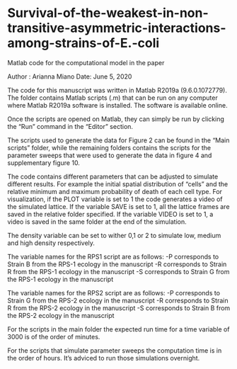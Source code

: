 # Survival-of-the-weakest-in-non-transitive-asymmetric-interactions-among-strains-of-E.-coli
Matlab code for the computational model in the paper


Author : Arianna Miano
Date: June 5, 2020

The code for this manuscript was written in Matlab R2019a (9.6.0.1072779). 
The folder contains Matlab scripts (.m) that can be run on any computer where Matlab R2019a software is installed. The software is available online. 


Once the scripts are opened on Matlab, they can simply be run by clicking the “Run” command in the “Editor” section. 


The scripts used to generate the data for Figure 2 can be found in the “Main scripts” folder, while the remaining folders contains the scripts for the parameter sweeps that were used to generate the data in figure 4 and supplementary figure 10.

The code contains different parameters that can be adjusted to simulate different results. For example the initial spatial distribution of “cells” and the relative minimum and maximum probability of death of each cell type. For visualization, if the PLOT variable is set to 1 the code generates a video of the simulated lattice. If the variable SAVE is set to 1, all the lattice frames are saved in the relative folder specified. If the variable VIDEO is set to 1, a video is saved in the same folder at the end of the simulation. 

The density variable can be set to wither 0,1 or 2 to simulate low, medium and high density respectively. 

The variable names for the RPS1 script are as follows:
-P corresponds to Strain B from the RPS-1 ecology in the manuscript
-R corresponds to Strain R from the RPS-1 ecology in the manuscript
-S corresponds to Strain G from the RPS-1 ecology in the manuscript

The variable names for the RPS2 script are as follows:
-P corresponds to Strain G from the RPS-2 ecology in the manuscript
-R corresponds to Strain R from the RPS-2 ecology in the manuscript
-S corresponds to Strain B from the RPS-2 ecology in the manuscript



For the scripts in the main folder the expected run time for a time variable of 3000 is of the order of minutes. 

For the scripts that simulate parameter sweeps the computation time is in the order of hours. It’s adviced to run those simulations overnight. 

